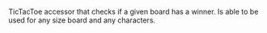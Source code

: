 TicTacToe accessor that checks if a given board has a winner. Is able to be used for any size board and any characters.
